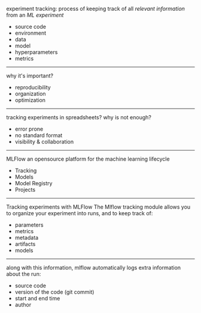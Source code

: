 experiment tracking: process of keeping track of all *relevant information* from an *ML experiment*

- source code
- environment
- data
- model
- hyperparameters
- metrics

__________

why it's important?

- reproducibility
- organization
- optimization

__________

tracking experiments in spreadsheets?
why is not enough?
- error prone
- no standard format
- visibility & collaboration

___________

MLFlow
an opensource platform for the machine learning lifecycle
- Tracking
- Models
- Model Registry
- Projects

____________

Tracking experiments with MLFlow
The Mlflow tracking module allows you to organize your experiment into runs, and to keep track of:

- parameters
- metrics
- metadata
- artifacts
- models

____________

along with this information, mlflow automatically logs extra information about the run:
- source code
- version of the code (git commit)
- start and end time
- author